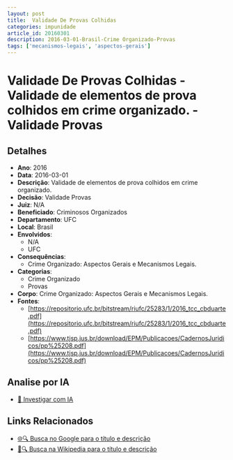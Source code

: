 ```yaml
---
layout: post
title:  Validade De Provas Colhidas
categories: impunidade
article_id: 20160301
description: 2016-03-01-Brasil-Crime Organizado-Provas
tags: ['mecanismos-legais', 'aspectos-gerais']
---
```


# Validade De Provas Colhidas - Validade de elementos de prova colhidos em crime organizado. - Validade Provas

## Detalhes
- **Ano**: 2016
- **Data**: 2016-03-01
- **Descrição**: Validade de elementos de prova colhidos em crime organizado.
- **Decisão**: Validade Provas
- **Juiz**: N/A
- **Beneficiado**: Criminosos Organizados
- **Departamento**: UFC
- **Local**: Brasil
- **Envolvidos**:
  - N/A
  - UFC
- **Consequências**:
  - Crime Organizado: Aspectos Gerais e Mecanismos Legais.
- **Categorias**:
  - Crime Organizado
  - Provas
- **Corpo**: Crime Organizado: Aspectos Gerais e Mecanismos Legais.
- **Fontes**:
  - [https://repositorio.ufc.br/bitstream/riufc/25283/1/2016_tcc_cbduarte.pdf](https://repositorio.ufc.br/bitstream/riufc/25283/1/2016_tcc_cbduarte.pdf)
  - [https://www.tjsp.jus.br/download/EPM/Publicacoes/CadernosJuridicos/pp%25208.pdf](https://www.tjsp.jus.br/download/EPM/Publicacoes/CadernosJuridicos/pp%25208.pdf)

## Analise por IA
- [🤖 Investigar com IA](https://www.perplexity.ai/search?q=%22decis%C3%B5es%20judiciais%20Brasil%22%20Validade%20De%20Provas%20Colhidas%20Validade%20de%20elementos%20de%20prova%20colhidos%20em%20crime%20organizado.%20Brasil%202016-03-01%20N/A%20Criminosos%20Organizados)

## Links Relacionados
- [🌐🔍 Busca no Google para o título e descrição](https://www.google.com/search?q=%22decis%C3%B5es%20judiciais%20Brasil%22%20Validade%20De%20Provas%20Colhidas%20Validade%20de%20elementos%20de%20prova%20colhidos%20em%20crime%20organizado.%20Brasil%202016-03-01%20N/A%20Criminosos%20Organizados)
- [📖🔍 Busca na Wikipedia para o título e descrição](https://pt.wikipedia.org/w/index.php?search=%22decis%C3%B5es%20judiciais%20Brasil%22%20Validade%20De%20Provas%20Colhidas%20Validade%20de%20elementos%20de%20prova%20colhidos%20em%20crime%20organizado.%20Brasil%202016-03-01%20N/A%20Criminosos%20Organizados)

